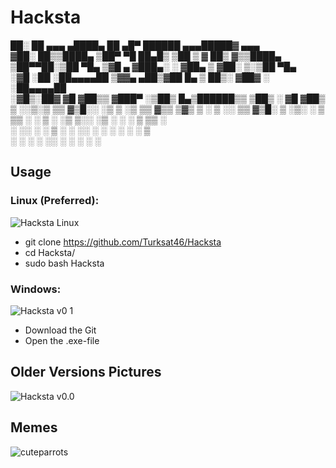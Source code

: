 # Hacksta

   ██░ ██  ▄▄▄       ▄████▄   ██ ▄█▀  ██████ ▄▄▄█████▓ ▄▄▄        
 ▓██░ ██▒▒████▄    ▒██▀ ▀█   ██▄█▒ ▒██    ▒ ▓  ██▒ ▓▒▒████▄      
 ▒██▀▀██░▒██  ▀█▄  ▒▓█    ▄ ▓███▄░ ░ ▓██▄   ▒ ▓██░ ▒░▒██  ▀█▄    
 ░▓█ ░██ ░██▄▄▄▄██ ▒▓▓▄ ▄██▒▓██ █▄   ▒   ██▒░ ▓██▓ ░ ░██▄▄▄▄██   
 ░▓█▒░██▓ ▓█   ▓██▒▒ ▓███▀ ░▒██▒ █▄▒██████▒▒  ▒██▒ ░  ▓█   ▓██▒  
  ▒ ░░▒░▒ ▒▒   ▓▒█░░ ░▒ ▒  ░▒ ▒▒ ▓▒▒ ▒▓▒ ▒ ░  ▒ ░░    ▒▒   ▓▒█░ 
  ▒ ░▒░ ░  ▒   ▒▒ ░  ░  ▒   ░ ░▒ ▒░░ ░▒  ░ ░    ░      ▒   ▒▒ ░  
  ░  ░░ ░  ░   ▒   ░        ░ ░░ ░ ░  ░  ░    ░        ░   ▒    
  ░  ░  ░      ░  ░░ ░      ░  ░         ░                 ░  



## Usage

### Linux (Preferred):

![Hacksta Linux](https://user-images.githubusercontent.com/53977560/93612498-dc6e8b00-f9cf-11ea-9aac-364e29014197.jpeg)

- git clone https://github.com/Turksat46/Hacksta
- cd Hacksta/
- sudo bash Hacksta

### Windows:

![Hacksta v0 1](https://user-images.githubusercontent.com/50042338/93688779-b4af1e00-fac8-11ea-8e0a-d112ddfa0a69.JPG)

- Download the Git
- Open the .exe-file

## Older Versions Pictures
![Hacksta v0.0](https://user-images.githubusercontent.com/50042338/93686959-11efa300-faba-11ea-95a9-fe916d7dd11e.JPG)


## Memes

![cuteparrots](https://user-images.githubusercontent.com/50042338/93686977-3fd4e780-faba-11ea-9f21-993109a83b44.jpg)
